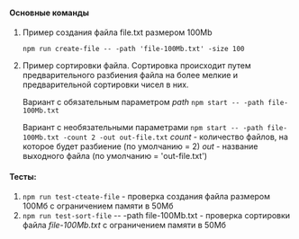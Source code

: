 #### Основные команды 
1. Пример создания файла file.txt размером 100Mb

    ```npm run create-file -- -path 'file-100Mb.txt' -size 100```

2. Пример сортировки файла.
Сортировка происходит путем предварительного разбиения файла на более мелкие и предварительной сортировки чисел в них.

    Вариант с обязательным параметром *path*
    ```npm start -- -path file-100Mb.txt```

    Вариант с необязательными параметрами
    ```npm start -- -path file-100Mb.txt -count 2 -out out-file.txt```
    *count* - количество файлов, на которое будет разбиение (по умолчанию = 2)
    *out* - название выходного файла (по умолчанию = 'out-file.txt')

#### Тесты:
1. `npm run test-cteate-file` - проверка создания файла размером 100Мб с ограничением памяти в 50Мб
2. `npm run test-sort-file` -- -path file-100Mb.txt - проверка сортировки файла *file-100Mb.txt* с ограничением памяти в 50Мб
